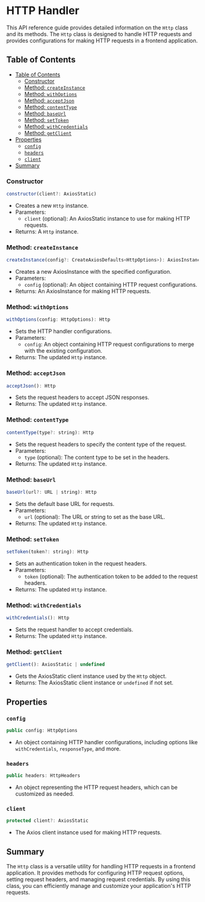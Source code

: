 # HTTP Handler

This API reference guide provides detailed information on the `Http` class and its methods. The `Http` class is designed to handle HTTP requests and provides configurations for making HTTP requests in a frontend application.

## Table of Contents

- [Table of Contents](#table-of-contents)
    - [Constructor](#constructor)
    - [Method: `createInstance`](#method-createinstance)
    - [Method: `withOptions`](#method-withoptions)
    - [Method: `acceptJson`](#method-acceptjson)
    - [Method: `contentType`](#method-contenttype)
    - [Method: `baseUrl`](#method-baseurl)
    - [Method: `setToken`](#method-settoken)
    - [Method: `withCredentials`](#method-withcredentials)
    - [Method: `getClient`](#method-getclient)
- [Properties](#properties)
    - [`config`](#config)
    - [`headers`](#headers)
    - [`client`](#client)
- [Summary](#summary)

### Constructor

```javascript
constructor(client?: AxiosStatic)
```

- Creates a new `Http` instance.
- Parameters:
    - `client` (optional): An AxiosStatic instance to use for making HTTP requests.
- Returns: A `Http` instance.

### Method: `createInstance`

```javascript
createInstance(config?: CreateAxiosDefaults<HttpOptions>): AxiosInstance
```

- Creates a new AxiosInstance with the specified configuration.
- Parameters:
    - `config` (optional): An object containing HTTP request configurations.
- Returns: An AxiosInstance for making HTTP requests.

### Method: `withOptions`

```javascript
withOptions(config: HttpOptions): Http
```

- Sets the HTTP handler configurations.
- Parameters:
    - `config`: An object containing HTTP request configurations to merge with the existing configuration.
- Returns: The updated `Http` instance.

### Method: `acceptJson`

```javascript
acceptJson(): Http
```

- Sets the request headers to accept JSON responses.
- Returns: The updated `Http` instance.

### Method: `contentType`

```javascript
contentType(type?: string): Http
```

- Sets the request headers to specify the content type of the request.
- Parameters:
    - `type` (optional): The content type to be set in the headers.
- Returns: The updated `Http` instance.

### Method: `baseUrl`

```javascript
baseUrl(url?: URL | string): Http
```

- Sets the default base URL for requests.
- Parameters:
    - `url` (optional): The URL or string to set as the base URL.
- Returns: The updated `Http` instance.

### Method: `setToken`

```javascript
setToken(token?: string): Http
```

- Sets an authentication token in the request headers.
- Parameters:
    - `token` (optional): The authentication token to be added to the request headers.
- Returns: The updated `Http` instance.

### Method: `withCredentials`

```javascript
withCredentials(): Http
```

- Sets the request handler to accept credentials.
- Returns: The updated `Http` instance.

### Method: `getClient`

```javascript
getClient(): AxiosStatic | undefined
```

- Gets the AxiosStatic client instance used by the `Http` object.
- Returns: The AxiosStatic client instance or `undefined` if not set.

## Properties

### `config`

```javascript
public config: HttpOptions
```

- An object containing HTTP handler configurations, including options like `withCredentials`, `responseType`, and more.

### `headers`

```javascript
public headers: HttpHeaders
```

- An object representing the HTTP request headers, which can be customized as needed.

### `client`

```javascript
protected client?: AxiosStatic
```

- The Axios client instance used for making HTTP requests.

## Summary

The `Http` class is a versatile utility for handling HTTP requests in a frontend application. It provides methods for configuring HTTP request options, setting request headers, and managing request credentials. By using this class, you can efficiently manage and customize your application's HTTP requests.
